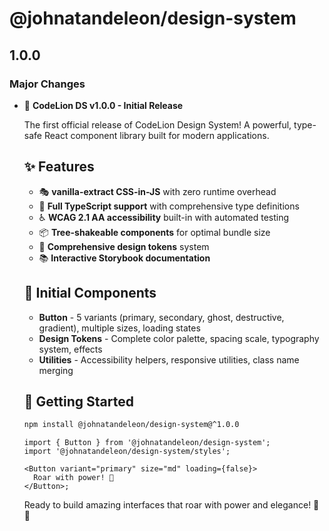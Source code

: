 # @johnatandeleon/design-system

## 1.0.0

### Major Changes

- 🦁 **CodeLion DS v1.0.0 - Initial Release**

  The first official release of CodeLion Design System! A powerful, type-safe
  React component library built for modern applications.

  ## ✨ Features
  - 🎭 **vanilla-extract CSS-in-JS** with zero runtime overhead
  - 🔧 **Full TypeScript support** with comprehensive type definitions
  - ♿ **WCAG 2.1 AA accessibility** built-in with automated testing
  - 📦 **Tree-shakeable components** for optimal bundle size
  - 🎨 **Comprehensive design tokens** system
  - 📚 **Interactive Storybook documentation**

  ## 🎯 Initial Components
  - **Button** - 5 variants (primary, secondary, ghost, destructive, gradient),
    multiple sizes, loading states
  - **Design Tokens** - Complete color palette, spacing scale, typography
    system, effects
  - **Utilities** - Accessibility helpers, responsive utilities, class name
    merging

  ## 🚀 Getting Started

  ```bash
  npm install @johnatandeleon/design-system@^1.0.0
  ```

  ```tsx
  import { Button } from '@johnatandeleon/design-system';
  import '@johnatandeleon/design-system/styles';

  <Button variant="primary" size="md" loading={false}>
    Roar with power! 🦁
  </Button>;
  ```

  Ready to build amazing interfaces that roar with power and elegance! 🦁✨
